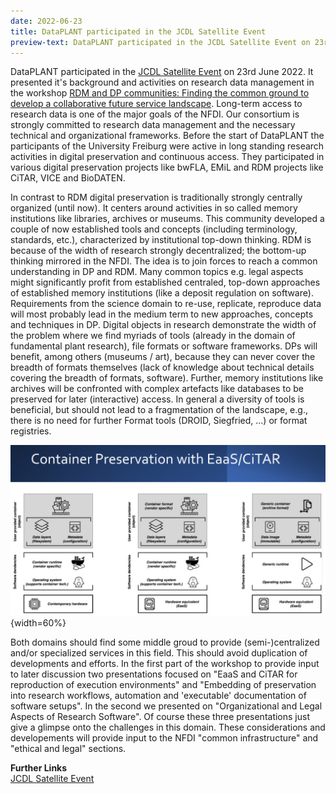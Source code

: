 ```yaml
---
date: 2022-06-23
title: DataPLANT participated in the JCDL Satellite Event 
preview-text: DataPLANT participated in the JCDL Satellite Event on 23rd June 2022. It presented it's background and activities on research data management in the workshop "RDM and DP communities: Finding the common ground to develop a collaborative future service landscape". Long-term access to research data is one of the major goals of the NFDI. Our consortium is strongly committed to research data management and the necessary technical and organizational frameworks. Before the start of DataPLANT the participants...
---
```


DataPLANT participated in the [JCDL Satellite Event](https://2022.jcdl.org/nfdi-satellite-event/) on 23rd June 2022. It presented it's background and activities on research data management in the workshop [RDM and DP communities: Finding the common ground to develop a collaborative future service landscape](https://2022.jcdl.org/nfdi-satellite-event/#workshop-rdm). Long-term access to research data is one of the major goals of the NFDI. Our consortium is strongly committed to research data management and the necessary technical and organizational frameworks. Before the start of DataPLANT the participants of the University Freiburg were active in long standing research activities in digital preservation and continuous access. They participated in various digital preservation projects like bwFLA, EMiL and RDM projects like CiTAR, VICE and BioDATEN.

In contrast to RDM digital preservation is traditionally strongly centrally organized (until now). It  centers around activities in so called memory institutions like libraries, archives or museums. This community developed a couple of now established tools and concepts (including terminology, standards, etc.), characterized by institutional top-down thinking. RDM is because of the width of research strongly decentralized; the bottom-up thinking mirrored in the NFDI. The idea is to join forces to reach a common understanding in DP and RDM. Many common topics e.g. legal aspects might significantly profit from established centraled, top-down approaches of established memory institutions (like a deposit regulation on software). Requirements from the science domain to re-use, replicate, reproduce data will most probably lead in the medium term to new approaches, concepts and techniques in DP. Digital objects in research demonstrate the width of the problem where we find myriads of tools (already in the domain of fundamental plant research), file formats or software frameworks. DPs will benefit, among others (museums / art), because they can never cover the breadth of formats themselves (lack of knowledge about technical details covering the breadth of formats, software). Further, memory institutions like archives will be confronted with complex artefacts like databases to be preserved for later (interactive) access. In general a diversity of tools is beneficial, but should not lead to a fragmentation of the landscape, e.g., there is no need for further Format tools (DROID, Siegfried, ...) or format registries.

![Container Preservation with EaaS/CiTAR](../../images/News-Items/container-preservation.png "Container Preservation with EaaS/CiTAR"){width=60%}

Both domains should find some middle groud to provide (semi-)centralized and/or specialized services in this field. This should avoid duplication of developments and efforts. In the first part of the workshop to provide input to later discussion two presentations focused on "EaaS and CiTAR for reproduction of execution environments" and "Embedding of preservation into research workflows, automation and 'executable' documentation of software setups". In the second we presented on "Organizational and Legal Aspects of Research Software".
Of course these three presentations just give a glimpse onto the challenges in this domain. These considerations and developements will provide input to the NFDI "common infrastructure" and "ethical and legal" sections.

**Further Links**  
[JCDL Satellite Event](https://2022.jcdl.org/nfdi-satellite-event/)